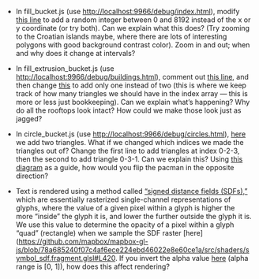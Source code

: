 * In fill_bucket.js (use [http://localhost:9966/debug/index.html](http://localhost:9966/debug/index.html)), modify [this line](https://github.com/mapbox/mapbox-gl-js/blob/78a685240f07c4af6ece224ebd46022e8e60ce1a/src/data/bucket/fill_bucket.js#L142) to add a random integer between 0 and 8192 instead of the x or y coordinate (or try both). Can we explain what this does? (Try zooming to the Croatian islands maybe, where there are lots of interesting polygons with good background contrast color). Zoom in and out; when and why does it change at intervals?

* In fill_extrusion_bucket.js (use [http://localhost:9966/debug/buildings.html](http://localhost:9966/debug/buildings.html)), comment out [this line](https://github.com/mapbox/mapbox-gl-js/blob/78a685240f07c4af6ece224ebd46022e8e60ce1a/src/data/bucket/fill_extrusion_bucket.js#L165), and then change [this](https://github.com/mapbox/mapbox-gl-js/blob/78a685240f07c4af6ece224ebd46022e8e60ce1a/src/data/bucket/fill_extrusion_bucket.js#L168) to add only one instead of two (this is where we keep track of how many triangles we should have in the index array — this is more or less just bookkeeping). Can we explain what’s happening? Why do all the rooftops look intact? How could we make those look just as jagged?

* In circle_bucket.js (use [http://localhost:9966/debug/circles.html](http://localhost:9966/debug/circles.html)), [here](https://github.com/mapbox/mapbox-gl-js/blob/78a685240f07c4af6ece224ebd46022e8e60ce1a/src/data/bucket/circle_bucket.js#L145-L146) we add two triangles. What if we changed which indices we made the triangles out of? Change the first line to add triangles at index 0-2-3, then the second to add triangle 0-3-1. Can we explain this? Using [this diagram](https://github.com/mapbox/mapbox-gl-js/blob/78a685240f07c4af6ece224ebd46022e8e60ce1a/src/data/bucket/circle_bucket.js#L131-L135) as a guide, how would you flip the pacman in the opposite direction?

* Text is rendered using a method called [“signed distance fields (SDFs),”](https://blog.mapbox.com/drawing-text-with-signed-distance-fields-in-mapbox-gl-b0933af6f817) which are essentially rasterized single-channel representations of glyphs, where the value of a given pixel within a glyph is higher the more “inside” the glyph it is, and lower the further outside the glyph it is. We use this value to determine the opacity of a pixel within a glyph “quad” (rectangle) when we sample the SDF raster [here](https://github.com/mapbox/mapbox-gl-js/blob/78a685240f07c4af6ece224ebd46022e8e60ce1a/src/shaders/symbol_sdf.fragment.glsl#L420. If you invert the alpha value [here](https://github.com/mapbox/mapbox-gl-js/blob/78a685240f07c4af6ece224ebd46022e8e60ce1a/src/shaders/symbol_sdf.fragment.glsl#L47) (alpha range is [0, 1]), how does this affect rendering?
